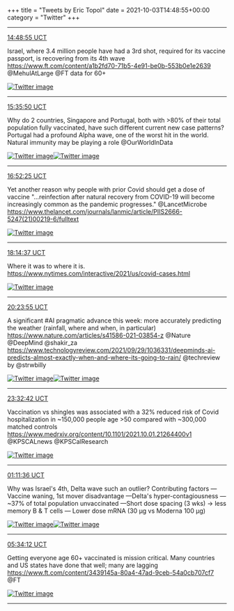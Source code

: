 +++
title = "Tweets by Eric Topol" 
date = 2021-10-03T14:48:55+00:00
category = "Twitter"
+++


---

<a href="https://twitter.com/erictopol/status/1444675839904210951" target="_blank" rel="noreferer">14:48:55 UCT</a>

Israel, where 3.4 million people have had a 3rd shot, required for its vaccine passport, is recovering from its 4th wave https://www.ft.com/content/a1b2fd70-71b5-4e91-be0b-553b0e1e2639 @MehulAtLarge @FT data for 60+ 

<a href="FAyE-dHVgAYjxgk.jpg"  ><img src="FAyE-dHVgAYjxgk.jpg" alt="Twitter image" ></img></a>

---

<a href="https://twitter.com/erictopol/status/1444687644466634755" target="_blank" rel="noreferer">15:35:50 UCT</a>

Why do 2 countries, Singapore and Portugal, both with &gt;80% of their total population fully vaccinated, have such different current new case patterns?
Portugal had a profound Alpha wave, one of the worst hit in the world. Natural immunity may be playing a role
@OurWorldInData 

<a href="FAyPQd3UcAQ0HSc.jpg"  ><img src="FAyPQd3UcAQ0HSc.jpg" alt="Twitter image" ></img></a><a href="FAyPD_2UcAQIxUt.jpg"  ><img src="FAyPD_2UcAQIxUt.jpg" alt="Twitter image" ></img></a>

---

<a href="https://twitter.com/erictopol/status/1444706917427736579" target="_blank" rel="noreferer">16:52:25 UCT</a>

Yet another reason why people with prior Covid should get a dose of vaccine 
"...reinfection after natural recovery from COVID-19 will become increasingly common as the pandemic progresses." @LancetMicrobe https://www.thelancet.com/journals/lanmic/article/PIIS2666-5247(21)00219-6/fulltext 

<a href="FAyhPLwUUAcDr9n.jpg"  ><img src="FAyhPLwUUAcDr9n.jpg" alt="Twitter image" ></img></a>

---

<a href="https://twitter.com/erictopol/status/1444727604179730434" target="_blank" rel="noreferer">18:14:37 UCT</a>

Where it was to where it is.
https://www.nytimes.com/interactive/2021/us/covid-cases.html 

<a href="FAy0FViUcAAWnvq.jpg"  ><img src="FAy0FViUcAAWnvq.jpg" alt="Twitter image" ></img></a>

---

<a href="https://twitter.com/erictopol/status/1444760142839357440" target="_blank" rel="noreferer">20:23:55 UCT</a>

A significant #AI pragmatic advance this week: more accurately predicting the weather (rainfall, where and when, in particular) 
https://www.nature.com/articles/s41586-021-03854-z @Nature @DeepMind @shakir_za
https://www.technologyreview.com/2021/09/29/1036331/deepminds-ai-predicts-almost-exactly-when-and-where-its-going-to-rain/ @techreview by @strwbilly 

<a href="FAzQ8GCVkAEmBhW.jpg"  ><img src="FAzQ8GCVkAEmBhW.jpg" alt="Twitter image" ></img></a><a href="FAzRinKVQAIEiQk.jpg"  ><img src="FAzRinKVQAIEiQk.jpg" alt="Twitter image" ></img></a>

---

<a href="https://twitter.com/erictopol/status/1444807655030067201" target="_blank" rel="noreferer">23:32:42 UCT</a>

Vaccination vs shingles was associated with a 32% reduced risk of Covid hospitalization in ~150,000 people age &gt;50 compared with ~300,000 matched controls https://www.medrxiv.org/content/10.1101/2021.10.01.21264400v1 @KPSCALnews @KPSCalResearch 

<a href="FAz8yeyUYAAW9lW.jpg"  ><img src="FAz8yeyUYAAW9lW.jpg" alt="Twitter image" ></img></a>

---

<a href="https://twitter.com/erictopol/status/1444832544571101184" target="_blank" rel="noreferer">01:11:36 UCT</a>

Why was Israel's 4th, Delta wave such an outlier?
Contributing factors
—Vaccine waning, 1st mover disadvantage
—Delta's hyper-contagiousness
— ~37% of total population unvaccinated 
—Short dose spacing (3 wks) -&gt; less memory B &amp; T cells
— Lower dose mRNA (30 µg vs Moderna 100 µg) 

<a href="FA0RXYIVUAQYALx.jpg"  ><img src="FA0RXYIVUAQYALx.jpg" alt="Twitter image" ></img></a><a href="FA0RarWVkAMjcgT.jpg"  ><img src="FA0RarWVkAMjcgT.jpg" alt="Twitter image" ></img></a>

---

<a href="https://twitter.com/erictopol/status/1444898628573687808" target="_blank" rel="noreferer">05:34:12 UCT</a>

Getting everyone age 60+ vaccinated is mission critical.
Many countries and US states have done that well; many are lagging
https://www.ft.com/content/3439145a-80a4-47ad-9ceb-54a0cb707cf7 @FT 

<a href="FA1PPleVgAsarGB.jpg"  ><img src="FA1PPleVgAsarGB.jpg" alt="Twitter image" ></img></a>

---